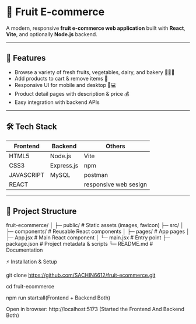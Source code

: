 # 🍉 Fruit E-commerce

A modern, responsive **fruit e-commerce web application** built with **React**, **Vite**, and optionally **Node.js** backend.

---

## 🚀 Features

- Browse a variety of fresh fruits, vegetables, dairy, and bakery 🥭🍎🍌  
- Add products to cart & remove items 🛒  
- Responsive UI for mobile and desktop 📱💻  
- Product detail pages with description & price 💰  
- Easy integration with backend APIs

---

## 🛠 Tech Stack

| Frontend        | Backend      | Others                |
|-----------------|--------------|-----------------------|
| HTML5           | Node.js      | Vite                  |
| CSS3            | Express.js   | npm                   |
| JAVASCRIPT      | MySQL        | postman               |
| REACT           |              | responsive web sesign |

---

## 📁 Project Structure

fruit-ecommerce/
│
├─ public/ # Static assets (images, favicon)
├─ src/
│ ├─ components/ # Reusable React components
│ ├─ pages/ # App pages
│ ├─ App.jsx # Main React component
│ └─ main.jsx # Entry point
├─ package.json # Project metadata & scripts
└─ README.md # Documentation

⚡ Installation & Setup

git clone https://github.com/SACHIN6612/fruit-ecommerce.git

cd fruit-ecommerce

npm run start:all(Frontend + Backend Both)

Open in browser:
http://localhost:5173       (Started the Frontend And Backend Both)
